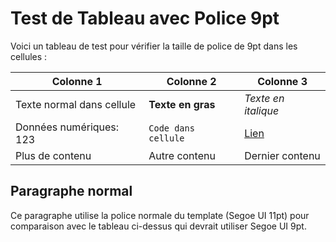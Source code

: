 # Test de Tableau avec Police 9pt

Voici un tableau de test pour vérifier la taille de police de 9pt dans les cellules :

| Colonne 1 | Colonne 2 | Colonne 3 |
|-----------|-----------|-----------|
| Texte normal dans cellule | **Texte en gras** | *Texte en italique* |
| Données numériques: 123 | `Code dans cellule` | [Lien](https://example.com) |
| Plus de contenu | Autre contenu | Dernier contenu |

## Paragraphe normal

Ce paragraphe utilise la police normale du template (Segoe UI 11pt) pour comparaison avec le tableau ci-dessus qui devrait utiliser Segoe UI 9pt.

